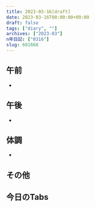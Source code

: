 ```yaml
---
title: 2023-03-16[draft]
date: 2023-03-16T00:00:00+09:00
draft: false
tags: ["diary", ""]
archives: ["2023-03"]
n年日記: ["0316"]
slug: 601668
---
```

## 午前
- 
## 午後
- 
## 体調
- 
## その他
## 今日のTabs